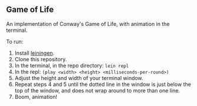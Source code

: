 Game of Life
------------------
An implementation of Conway's Game of Life, with animation in the terminal.

To run:

1. Install [leiningen](https://github.com/technomancy/leiningen).
2. Clone this repository.
3. In the terminal, in the repo directory: `lein repl`
4. In the repl: `(play <width> <height> <milliseconds-per-round>)`
5. Adjust the height and width of your terminal window.
6. Repeat steps 4 and 5 until the dotted line in the window is just below the top of the window, and does not wrap around to more than one line.
7. Boom, animation!
